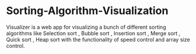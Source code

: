 # Sorting-Algorithm-Visualization
Visualizer is a web app for visualizing a bunch of different sorting algorithms like Selection sort , Bubble sort , Insertion sort , Merge sort , Quick sort , Heap sort with the functionality of speed control and array size control. 
